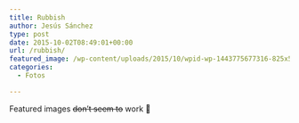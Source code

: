 ```yaml
---
title: Rubbish
author: Jesús Sánchez
type: post
date: 2015-10-02T08:49:01+00:00
url: /rubbish/
featured_image: /wp-content/uploads/2015/10/wpid-wp-1443775677316-825x510.jpeg
categories:
  - Fotos

---
```

Featured images <del>don&#8217;t seem to</del> work 🙁